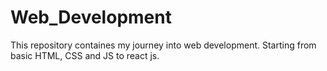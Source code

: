# Web_Development
This repository containes my journey into web development. Starting from basic HTML, CSS and JS to react js.
